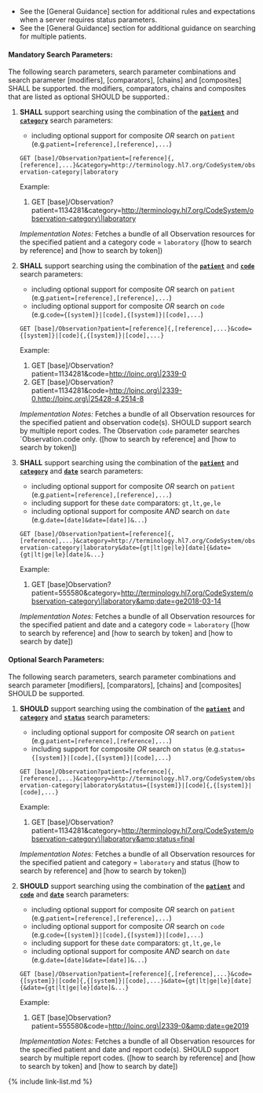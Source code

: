 
- See the [General Guidance] section for additional rules and expectations when a server requires status parameters.
- See the [General Guidance] section for additional guidance on searching for multiple patients.

#### Mandatory Search Parameters:

The following search parameters, search parameter combinations and search parameter [modifiers], [comparators], [chains] and [composites] SHALL be supported.  the  modifiers, comparators, chains and composites that are listed as optional SHOULD be supported.:

1. **SHALL** support searching using the combination of the **[`patient`](SearchParameter-us-core-observation-patient.html)** and **[`category`](SearchParameter-us-core-observation-category.html)** search parameters:
    - including optional support for composite *OR* search on `patient` (e.g.`patient=[reference],[reference],...`)

    `GET [base]/Observation?patient=[reference]{,[reference],...}&category=http://terminology.hl7.org/CodeSystem/observation-category|laboratory`

    Example:
    
      1. GET [base]/Observation?patient=1134281&amp;category=http://terminology.hl7.org/CodeSystem/observation-category\|laboratory

    *Implementation Notes:* Fetches a bundle of all Observation resources for the specified patient and a category code = `laboratory` ([how to search by reference] and [how to search by token])

1. **SHALL** support searching using the combination of the **[`patient`](SearchParameter-us-core-observation-patient.html)** and **[`code`](SearchParameter-us-core-observation-code.html)** search parameters:
    - including optional support for composite *OR* search on `patient` (e.g.`patient=[reference],[reference],...`)
    - including optional support for composite *OR* search on `code` (e.g.`code={[system]}|[code],{[system]}|[code],...`)

    `GET [base]/Observation?patient=[reference]{,[reference],...}&code={[system]}|[code]{,{[system]}|[code],...}`

    Example:
    
      1. GET [base]/Observation?patient=1134281&amp;code=http://loinc.org\|2339-0
      1. GET [base]/Observation?patient=1134281&amp;code=http://loinc.org\|2339-0,http://loinc.org\|25428-4,2514-8

    *Implementation Notes:* Fetches a bundle of all Observation resources for the specified patient and observation code(s).  SHOULD support search by multiple report codes. The Observation `code` parameter searches `Observation.code only. ([how to search by reference] and [how to search by token])

1. **SHALL** support searching using the combination of the **[`patient`](SearchParameter-us-core-observation-patient.html)** and **[`category`](SearchParameter-us-core-observation-category.html)** and **[`date`](SearchParameter-us-core-observation-date.html)** search parameters:
    - including optional support for composite *OR* search on `patient` (e.g.`patient=[reference],[reference],...`)
    - including support for these `date` comparators: `gt,lt,ge,le`
    - including optional support for composite *AND* search on `date` (e.g.`date=[date]&date=[date]]&...`)

    `GET [base]/Observation?patient=[reference]{,[reference],...}&category=http://terminology.hl7.org/CodeSystem/observation-category|laboratory&date={gt|lt|ge|le}[date]{&date={gt|lt|ge|le}[date]&...}`

    Example:
    
      1. GET [base]Observation?patient=555580&amp;category=http://terminology.hl7.org/CodeSystem/observation-category\|laboratory&amp;date=ge2018-03-14

    *Implementation Notes:* Fetches a bundle of all Observation resources for the specified patient and date and a category code = `laboratory` ([how to search by reference] and [how to search by token] and [how to search by date])


#### Optional Search Parameters:

The following search parameters, search parameter combinations and search parameter [modifiers], [comparators], [chains] and [composites] SHOULD be supported.

1. **SHOULD** support searching using the combination of the **[`patient`](SearchParameter-us-core-observation-patient.html)** and **[`category`](SearchParameter-us-core-observation-category.html)** and **[`status`](SearchParameter-us-core-observation-status.html)** search parameters:
    - including optional support for composite *OR* search on `patient` (e.g.`patient=[reference],[reference],...`)
    - including support for composite *OR* search on `status` (e.g.`status={[system]}|[code],{[system]}|[code],...`)

    `GET [base]/Observation?patient=[reference]{,[reference],...}&category=http://terminology.hl7.org/CodeSystem/observation-category|laboratory&status={[system]}|[code]{,{[system]}|[code],...}`

    Example:
    
      1. GET [base]/Observation?patient=1134281&amp;category=http://terminology.hl7.org/CodeSystem/observation-category\|laboratory&amp;status=final

    *Implementation Notes:* Fetches a bundle of all Observation resources for the specified patient and category = `laboratory` and status ([how to search by reference] and [how to search by token])

1. **SHOULD** support searching using the combination of the **[`patient`](SearchParameter-us-core-observation-patient.html)** and **[`code`](SearchParameter-us-core-observation-code.html)** and **[`date`](SearchParameter-us-core-observation-date.html)** search parameters:
    - including optional support for composite *OR* search on `patient` (e.g.`patient=[reference],[reference],...`)
    - including optional support for composite *OR* search on `code` (e.g.`code={[system]}|[code],{[system]}|[code],...`)
    - including support for these `date` comparators: `gt,lt,ge,le`
    - including optional support for composite *AND* search on `date` (e.g.`date=[date]&date=[date]]&...`)

    `GET [base]/Observation?patient=[reference]{,[reference],...}&code={[system]}|[code]{,{[system]}|[code],...}&date={gt|lt|ge|le}[date]{&date={gt|lt|ge|le}[date]&...}`

    Example:
    
      1. GET [base]Observation?patient=555580&amp;code=http://loinc.org\|2339-0&amp;date=ge2019

    *Implementation Notes:* Fetches a bundle of all Observation resources for the specified patient and date and report code(s).  SHOULD support search by multiple report codes. ([how to search by reference] and [how to search by token] and [how to search by date])

{% include link-list.md %}